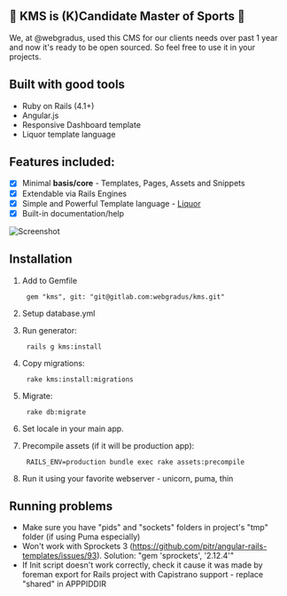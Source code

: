 ## :muscle: KMS is (K)Candidate Master of Sports :muscle:
We, at @webgradus, used this CMS for our clients needs over past 1 year and now it's ready to be open sourced.
So feel free to use it in your projects.

## Built with good tools
* Ruby on Rails (4.1+)
* Angular.js
* Responsive Dashboard template
* Liquor template language

## Features included:
- [x] Minimal **basis/core** - Templates, Pages, Assets and Snippets
- [x] Extendable via Rails Engines
- [x] Simple and Powerful Template language - [Liquor](https://github.com/evilmartians/liquor)
- [x] Built-in documentation/help

![Screenshot](http://webgradus.com/images/KMS.jpg)

## Installation

1. Add to Gemfile

        gem "kms", git: "git@gitlab.com:webgradus/kms.git"

2. Setup database.yml

3. Run generator:

        rails g kms:install

4. Copy migrations:

        rake kms:install:migrations

5. Migrate:

        rake db:migrate

6. Set locale in your main app.

7. Precompile assets (if it will be production app):

        RAILS_ENV=production bundle exec rake assets:precompile

8. Run it using your favorite webserver - unicorn, puma, thin

## Running problems

* Make sure you have "pids" and "sockets" folders in project's "tmp" folder (if using Puma especially)
* Won't work with Sprockets 3 (https://github.com/pitr/angular-rails-templates/issues/93). Solution: "gem 'sprockets', '2.12.4'"
* If Init script doesn't work correctly, check it cause it was made by foreman export for Rails project with Capistrano support - replace "shared" in APPPIDDIR
